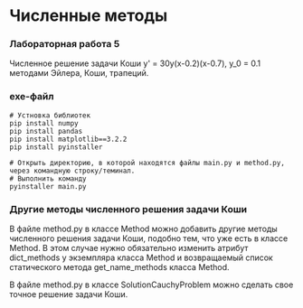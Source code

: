 # Численные методы

### Лабораторная работа 5

Численное решение задачи Коши y' = 30y(x-0.2)(x-0.7), y_0 = 0.1 методами Эйлера, Коши, трапеций.

### exe-файл

```
# Устновка библиотек
pip install numpy
pip install pandas
pip install matplotlib==3.2.2
pip install pyinstaller 

# Открыть директорию, в которой находятся файлы main.py и method.py, через командную строку/теминал. 
# Выполнить команду
pyinstaller main.py
```

### Другие методы численного решения задачи Коши

В файле method.py в классе Method можно добавить другие методы численного решения задачи Коши, подобно тем, что уже есть в классе Method. В этом случае нужно обязательно изменить атрибут dict_methods у экземпляра класса Method и возвращаемый список статического метода get_name_methods класса Method.

В файле method.py в классе SolutionCauchyProblem можно сделать свое точное решение задачи Коши.

